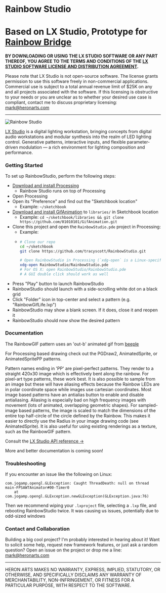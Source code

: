 Rainbow Studio
==
Based on LX Studio, Prototype for [Rainbow Bridge](http://giantrainbow.com/)
==

**BY DOWNLOADING OR USING THE LX STUDIO SOFTWARE OR ANY PART THEREOF, YOU AGREE TO THE TERMS AND CONDITIONS OF THE [LX STUDIO SOFTWARE LICENSE AND DISTRIBUTION AGREEMENT](http://lx.studio/license).**

Please note that LX Studio is not open-source software. The license grants permission to use this software freely in non-commercial applications. Commercial use is subject to a total annual revenue limit of $25K on any and all projects associated with the software. If this licensing is obstructive to your needs or you are unclear as to whether your desired use case is compliant, contact me to discuss proprietary licensing: mark@heronarts.com

---

![Rainbow Studio](https://raw.github.com/tracyscott/RainbowStudio/master/assets/rainbowstudio.jpg)

[LX Studio](http://lx.studio/) is a digital lighting workstation, bringing concepts from digital audio workstations and modular synthesis into the realm of LED lighting control. Generative patterns, interactive inputs, and flexible parameter-driven modulation — a rich environment for lighting composition and performance.

### Getting Started ###

To set up RainbowStudio, perform the following steps:

- [Download and install Processing](https://processing.org/download/)
    - Rainbow Studio runs on top of Processing
- Open Processing
- Open its "Preference" and find out the "Sketchbook location"
    - Example: `~/sketchbook`
- [Download and install GifAnimation](https://github.com/01010101/GifAnimation) to `libraries/` in Sketchbook location
    - Example: `cd ~/sketchbook/libraries && git clone https://github.com/01010101/GifAnimation.git`
- Clone this project and open the `RainbowStudio.pde` project in Processing:
    - Example:
    - ```bash
      # Clone our repo
      cd ~/sketchbook
      git clone https://github.com/tracyscott/RainbowStudio.git

      # Open RainbowStudio in Processing (`xdg-open` is a Linux-specific command)
      xdg-open RainbowStudio/RainbowStudio.pde
      # For OS X: open RainbowStudio/RainbowStudio.pde
      # A GUI double click should work as well
      ```
- Press "Play" button to launch RainbowStudio
- RainbowStudio should launch with a side-scrolling white dot on a black grid
- Click "Folder" icon in top-center and select a pattern (e.g. "RainbowGifLife.lxp")
- RainbowStudio may show a blank screen. If it does, close it and reopen it
- RainbowStudio should now show the desired pattern

### Documentation ###

The RainbowGIF pattern uses an 'out-b' animated gif from [beeple](https://vimeo.com/129881600)

For Processing based drawing check out the PGDraw2, AnimatedSprite, or AnimatedSpritePP patterns.

Pattern names ending in 'PP' are pixel-perfect patterns.  They render to a straight 420x30 image which is effectively bent along the rainbow.  For pixel-art type patterns, these work best.  It is also possible to sample from an image but these will have aliasing effects because the Rainbow LEDs are in polar coordinate space while images use cartesian coordinates.  Most image based patterns have an antialias button to enable and disable antialiasing.  Aliasing is especially bad on high frequency images with movement (lots of animated, overlapping geometric shapes).  For sampled-image based patterns, the image is scaled to match the dimensions of the entire top half-circle of the circle defined by the Rainbow.  This makes it easier to directly use the Radius in your image drawing code (see AnimatedSprite).  It is also useful for using existing renderings as a texture, such as the RainbowGIF pattern.

Consult the [LX Studio API reference &rarr;](http://lx.studio/api/)

More and better documentation is coming soon!

### Troubleshooting ###

If you encounter an issue like the following on Linux:

```
com.jogamp.opengl.GLException: Caught ThreadDeath: null on thread main-FPSAWTAnimator#00-Timer0
    at com.jogamp.opengl.GLException.newGLException(GLException.java:76)
```

Then we recommend wiping your `.lxproject` file, selecting a `.lxp` file, and rebooting RainbowStudio twice. It was causing us issues, potentially due to odd-sized windows

### Contact and Collaboration ###

Building a big cool project? I'm probably interested in hearing about it! Want to solicit some help, request new framework features, or just ask a random question? Open an issue on the project or drop me a line: mark@heronarts.com

---

HERON ARTS MAKES NO WARRANTY, EXPRESS, IMPLIED, STATUTORY, OR OTHERWISE, AND SPECIFICALLY DISCLAIMS ANY WARRANTY OF MERCHANTABILITY, NON-INFRINGEMENT, OR FITNESS FOR A PARTICULAR PURPOSE, WITH RESPECT TO THE SOFTWARE.
